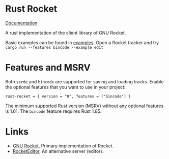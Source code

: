 Rust Rocket
===========

[Documentation](https://docs.rs/rust-rocket/)

A rust implementation of the client library of GNU Rocket.

Basic examples can be found in [examples](examples).
Open a Rocket tracker and try `cargo run --features bincode --example edit`

Features and MSRV
=================

Both `serde` and `bincode` are supported for saving and loading tracks.
Enable the optional features that you want to use in your project:
```
rust-rocket = { version = "0", features = ["bincode"] }
```

The minimum supported Rust version (MSRV) without any optional features is 1.61.
The `bincode` feature requires Rust 1.85.

Links
=====

* [GNU Rocket](https://github.com/rocket/rocket), Primary implementation of Rocket.
* [RocketEditor](https://github.com/emoon/rocket), An alternative server (editor).
